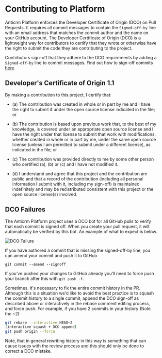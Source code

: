 # Contributing to Platform

Anticrm Platform enforces the Developer Certificate of Origin (DCO) on Pull Requests. It requires all commit messages to contain the `Signed-off-by` line with an email address that matches the commit author and the name on your GitHub account. The Developer Certificate of Origin (DCO) is a lightweight way for contributors to certify that they wrote or otherwise have the right to submit the code they are contributing to the project. 

Contributors sign-off that they adhere to the DCO requirements by adding a `Signed-off-by` line to commit messages. Find out how to sign-off commits [here](docs/how-to-signoff.md).

## Developer's Certificate of Origin 1.1

By making a contribution to this project, I certify that:

* (a) The contribution was created in whole or in part by me and I
  have the right to submit it under the open source license
  indicated in the file; or

* (b) The contribution is based upon previous work that, to the best
  of my knowledge, is covered under an appropriate open source
  license and I have the right under that license to submit that
  work with modifications, whether created in whole or in part
  by me, under the same open source license (unless I am
  permitted to submit under a different license), as indicated
  in the file; or

* (c) The contribution was provided directly to me by some other
  person who certified (a), (b) or (c) and I have not modified
  it.

* (d) I understand and agree that this project and the contribution
  are public and that a record of the contribution (including all
  personal information I submit with it, including my sign-off) is
  maintained indefinitely and may be redistributed consistent with
  this project or the open source license(s) involved.

## DCO Failures

The Anticrm Platform project uses a DCO bot for all GitHub pulls to verify that each commit is signed off. When you create your pull request, it will automatically be verified by this bot. An example of what to expect is below.

![DCO Failure](docs/images/dco-failure.png)

If you have authored a commit that is missing the signed-off-by line, you can amend your commit and push it to GitHub
```
git commit --amend --signoff
```
If you've pushed your changes to GitHub already you'll need to force push your branch after this with `git push -f`.

Sometimes, it's necessary to fix the entire commit history in the PR. Although this is a situation we'd like to avoid the best practice is to squash the commit history to a single commit, append the DCO sign-off as described above or interactively in the rebase comment editing process, and force push. For example, if you have 2 commits in your history (Note the ~2)

```bash
git rebase --interactive HEAD~2
(interactive squash + DCO append)
git push origin --force
```

Note, that in general rewriting history in this way is something that can cause issues with the review process and this should only be done to correct a DCO mistake.
